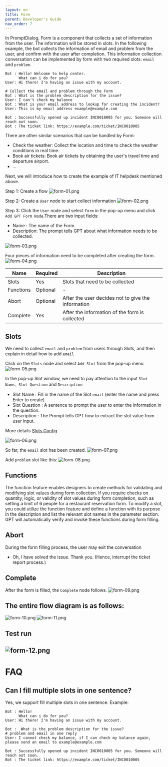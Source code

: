```yaml
---
layout: en
title: Form
parent: Developer's Guide
nav_order: 7
---
```

In PromptDialog, Form is a component that collects a set of information from the user. The information will be stored in slots. In the following example, the bot collects the information of email and problem from the user, and confirm with the user after completion. This information collection conversation can be implemented by form with two required slots: `email` and `problem`. 

```text
Bot : Hello! Welcome to help center.
      What can i do for you?
User: Hi there! I'm having an issue with my account.

# Collect the email and problem through the Form
Bot : What is the problem description for the issue?
User: I can't check my balance
Bot : What is your email address to lookup for creating the incident?
User: This is my email address example@example.com

Bot : Successfully opened up incident INC0010005 for you. Someone will reach out soon.
Bot : The ticket link: https://example.com/ticket/INC0010005
```
There are other similar scenarios that can be handled by Form:
- Check the weather: Collect the location and time to check the weather conditions in real time.
- Book air tickets: Book air tickets by obtaining the user's travel time and departure airport.
- ...

Next, we will introduce how to create the example of IT helpdesk mentioned above.

Step 1: Create a flow
![form-01.png](/assets/images/tutorial/form/form-01.png)

Step 2: Create a `User` node to start collect information
![form-02.png](/assets/images/tutorial/form/form-02.png)

Step 3: Click the `User` node and select `Form` in the pop-up menu and click `Add GPT Form Node`.There are two input fields:
- Name       : The name of the Form.
- Description: The prompt tells GPT about what information needs to be collected.

![form-03.png](/assets/images/tutorial/form/form-03.png)

Four pieces of information need to be completed after creating the form. 
![form-04.png](/assets/images/tutorial/form/form-04.png)

|  Name        | Required | Description                                             |
|--------------|----------|--------------------------------------------------------|
| Slots        |    Yes   | Slots that need to be collected                        |
| Functions   |    Optional    | - |
| Abort      |    Optional    | After the user decides not to give the information  |
| Complete      |    Yes   | After the information of the form is collected                      |
  
## Slots
We need to collect `email` and `problem` from users through Slots, and then explain in detail how to add `email`

Click on the `Slots` node and select `Add Slot` from the pop-up menu
![form-05.png](/assets/images/tutorial/form/form-05.png)

In the pop-up Slot window, we need to pay attention to the input `Slot Name`、`Slot Question` and `Description`
- Slot Name     : Fill in the name of the Slot `email` (enter the name and press Enter to create)
- Slot Question : A sentence to prompt the user to enter the information in the question.
- Description   : The Prompt tells GPT how to extract the slot value from user input.

More details [Slots Config](/docs/tutorial/slot_config/)

![form-06.png](/assets/images/tutorial/form/form-06.png)

So far, the `email` slot has been created.
![form-07.png](/assets/images/tutorial/form/form-07.png)

Add `problem` slot like this:
![form-08.png](/assets/images/tutorial/form/form-08.png)

## Functions
The function feature enables designers to create methods for validating and modifying slot values during form collection. If you require checks on quantity, logic, or validity of slot values during form completion, such as setting a limit of 6 people for a restaurant reservation form.
To modify a slot, you could utilize the function feature and define a function with its purpose in the description and list the relevant slot names in the parameter section. GPT will automatically verify and invoke these functions during form filling.

## Abort
During the form filling process, the user may exit the conversation
- Oh, I have solved the issue. Thank you. (Hence, interrupt the ticket report process.)

## Complete
After the form is filled, the `Complete` node follows.
![form-09.png](/assets/images/tutorial/form/form-09.png)

## The entire flow diagram is as follows:
![form-10.png](/assets/images/tutorial/form/form-10.png)
![form-11.png](/assets/images/tutorial/form/form-11.png)

## Test run
![form-12.png](/assets/images/tutorial/form/form-12.png)
---

# FAQ

## Can I fill multiple slots in one sentence?
Yes, we support fill multiple slots in one sentence.
Example: 
```text
Bot : Hello!
      What can i do for you?
User: Hi there! I'm having an issue with my account.

Bot :  What is the problem description for the issue?
# problem and email in one reply
User: I cannot check my balance, if I can check my balance again, please send an email to example@example.com

Bot : Successfully opened up incident INC0010005 for you. Someone will reach out soon.
Bot : The ticket link: https://example.com/ticket/INC0010005
```

